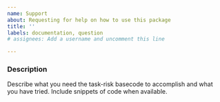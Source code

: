 ```yaml
---
name: Support
about: Requesting for help on how to use this package
title: ''
labels: documentation, question
# assignees: Add a username and uncomment this line

---
```


### Description

Describe what you need the task-risk basecode to accomplish and what you have tried.
Include snippets of code when available.
